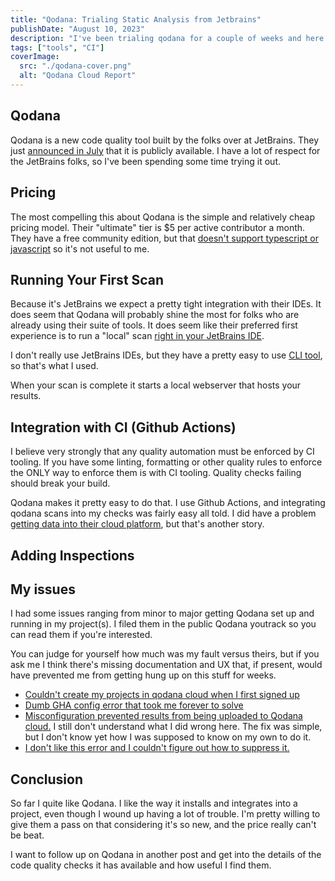 ```yaml
---
title: "Qodana: Trialing Static Analysis from Jetbrains"
publishDate: "August 10, 2023"
description: "I've been trialing qodana for a couple of weeks and here are my thoughts."
tags: ["tools", "CI"]
coverImage:
  src: "./qodana-cover.png"
  alt: "Qodana Cloud Report"
---
```


## Qodana

Qodana is a new code quality tool built by the folks over at JetBrains. They just [announced in July](https://blog.jetbrains.com/qodana/2023/07/qodana-is-out-of-preview-with-first-class-jetbrains-ide-integration/) that it is publicly available. I have a lot of respect for the JetBrains folks, so I've been spending some time trying it out.

## Pricing

The most compelling this about Qodana is the simple and relatively cheap pricing model. Their "ultimate" tier is $5 per active contributor a month. They have a free community edition, but that [doesn't support typescript or javascript](https://www.jetbrains.com/help/qodana/pricing.html) so it's not useful to me.

## Running Your First Scan

Because it's JetBrains we expect a pretty tight integration with their IDEs. It does seem that Qodana will probably shine the most for folks who are already using their suite of tools. It does seem like their preferred first experience is to run a "local" scan [right in your JetBrains IDE](https://www.jetbrains.com/help/qodana/quick-start.html#quickstart-run-in-ide).

I don't really use JetBrains IDEs, but they have a pretty easy to use [CLI tool](https://www.jetbrains.com/help/qodana/quick-start.html#quickstart-run-using-cli), so that's what I used.

When your scan is complete it starts a local webserver that hosts your results.

## Integration with CI (Github Actions)

I believe very strongly that any quality automation must be enforced by CI tooling. If you have some linting, formatting or other quality rules to enforce the ONLY way to enforce them is with CI tooling. Quality checks failing should break your build.

Qodana makes it pretty easy to do that. I use Github Actions, and integrating qodana scans into my checks was fairly easy all told. I did have a problem [getting data into their cloud platform](https://youtrack.jetbrains.com/issue/QD-6600/Project-still-waiting-for-data-after-successful-run-in-CI), but that's another story.

## Adding Inspections

## My issues

I had some issues ranging from minor to major getting Qodana set up and running in my project(s). I filed them in the public Qodana youtrack so you can read them if you're interested. 

You can judge for yourself how much was my fault versus theirs, but if you ask me I think there's missing documentation and UX that, if present, would have prevented me from getting hung up on this stuff for weeks.

- [Couldn't create my projects in qodana cloud when I first signed up](https://youtrack.jetbrains.com/issue/QD-6560/Error-creating-team-during-free-trial)
- [Dumb GHA config error that took me forever to solve](https://youtrack.jetbrains.com/issue/QD-6797/Qodana-failing-in-CI-on-simple-java-spring-project)
- [Misconfiguration prevented results from being uploaded to Qodana cloud.](https://youtrack.jetbrains.com/issue/QD-6600/Project-still-waiting-for-data-after-successful-run-in-CI) I still don't understand what I did wrong here. The fix was simple, but I don't know yet how I was supposed to know on my own to do it.
- [I don't like this error and I couldn't figure out how to suppress it.](https://youtrack.jetbrains.com/issue/QD-6768/It-is-not-a-problem-Unused-constructor-constructor)

## Conclusion

So far I quite like Qodana. I like the way it installs and integrates into a project, even though I wound up having a lot of trouble. I'm pretty willing to give them a pass on that considering it's so new, and the price really can't be beat.

I want to follow up on Qodana in another post and get into the details of the code quality checks it has available and how useful I find them.